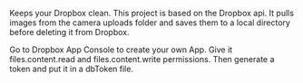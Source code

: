 Keeps your Dropbox clean.
This project is based on the Dropbox api. It pulls images from the camera uploads folder and saves them to a local directory before deleting it from Dropbox.

Go to Dropbox App Console to create your own App. Give it files.content.read and files.content.write permissions. Then generate a token and put it in a dbToken file. 
